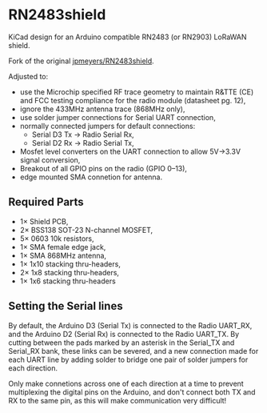 # RN2483shield

KiCad design for an Arduino compatible RN2483 (or RN2903) LoRaWAN shield.

Fork of the original [jpmeyers/RN2483shield](https://github.com/jpmeijers/RN2483shield).

Adjusted to:

 * use the Microchip specified RF trace geometry to maintain R&TTE (CE) and FCC testing compliance for the radio module (datasheet pg. 12),
 * ignore the 433MHz antenna trace (868MHz only),
 * use solder jumper connections for Serial UART connection,
 * normally connected jumpers for default connections:
   * Serial D3 Tx → Radio Serial Rx,
   * Serial D2 Rx → Radio Serial Tx,
 * Mosfet level converters on the UART connection to allow 5V→3.3V signal conversion,
 * Breakout of all GPIO pins on the radio (GPIO 0–13),
 * edge mounted SMA connetion for antenna.

## Required Parts

 * 1× Shield PCB,
 * 2× BSS138 SOT-23 N-channel MOSFET,
 * 5× 0603 10k resistors,
 * 1× SMA female edge jack,
 * 1× SMA 868MHz antenna,
 * 1× 1x10 stacking thru-headers,
 * 2× 1x8 stacking thru-headers,
 * 1× 1x6 stacking thru-headers

## Setting the Serial lines

By default, the Arduino D3 (Serial Tx) is connected to the Radio UART_RX, and the Arduino D2 (Serial Rx) is connected to the Radio UART_TX. By cutting between the pads marked by an asterisk in the Serial_TX and Serial_RX bank, these links can be severed, and a new connection made for each UART line by adding solder to bridge one pair of solder jumpers for each direction.

Only make connetions across one of each direction at a time to prevent multiplexing the digital pins on the Arduino, and don't connect both TX and RX to the same pin, as this will make communication very difficult!  
